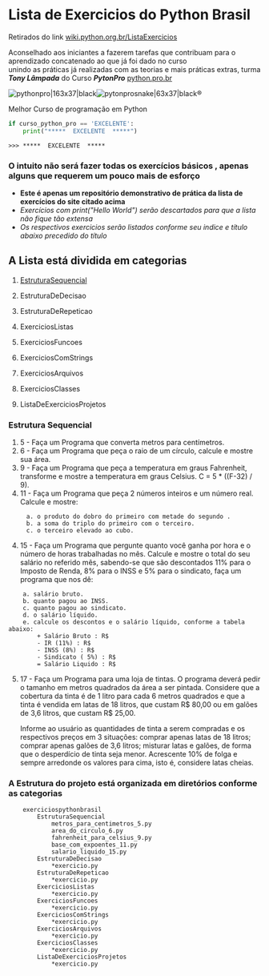 #   Lista de Exercicios do Python Brasil
Retirados do link [wiki.python.org.br/ListaExercicios](https://wiki.python.org.br/ListaDeExercicios)

Aconselhado aos iniciantes a fazerem tarefas que contribuam para o aprendizado concatenado ao que já foi dado no curso\
unindo as práticas já realizadas com as teorias e mais práticas extras, turma **_Tony Lâmpada_** do Curso **_PytonPro_** [python.pro.br](https://www.python.pro.br/)

![pythonpro|163x37|black](https://aws1.discourse-cdn.com/standard10/uploads/python/original/1X/42d2117448780b08aec1787fed73fb5ab3d40d65.png)![pytonprosnake|63x37|black](https://aws1.discourse-cdn.com/standard10/uploads/python/original/1X/c23e6123ad8ecfb2f0fa48520e0ee45c6cb60e4f.png)®

 Melhor Curso de programação em Python  
 ~~~python
 if curso_python_pro == 'EXCELENTE':
     print("*****  EXCELENTE  *****")
~~~
```
>>> *****  EXCELENTE  *****
```
### O intuito não será fazer todas os exercícios básicos , apenas alguns que requerem um pouco mais de esforço
- **Este é apenas um repositório demonstrativo de prática da lista de exercícios do site citado acima**
- *Exercícios com print("Hello World") serão descartados para que a lista não fique tão extensa*
- *Os respectivos exercicios serão listados conforme seu indice e título abaixo precedido do título*


##  A Lista está dividida em categorias

1. [EstruturaSequencial](#estruturasequencial)

2. EstruturaDeDecisao

3. EstruturaDeRepeticao

4. ExerciciosListas

5. ExerciciosFuncoes

6. ExerciciosComStrings

7. ExerciciosArquivos

8. ExerciciosClasses

9. ListaDeExerciciosProjetos

### Estrutura Sequencial
1. 5  - Faça um Programa que converta metros para centímetros.
2. 6  - Faça um Programa que peça o raio de um círculo, calcule e mostre sua área.
2. 9  - Faça um Programa que peça a temperatura em graus Fahrenheit, transforme e mostre a temperatura em graus Celsius. C = 5 * ((F-32) / 9).
3. 11 - Faça um Programa que peça 2 números inteiros e um número real. Calcule e mostre:
```
     a. o produto do dobro do primeiro com metade do segundo .
     b. a soma do triplo do primeiro com o terceiro.
     c. o terceiro elevado ao cubo.

```
4. 15 - Faça um Programa que pergunte quanto você ganha por hora e o número de horas trabalhadas no mês. Calcule e mostre o total do seu salário no referido mês, sabendo-se que são descontados 11% para o Imposto de Renda, 8% para o INSS e 5% para o sindicato, faça um programa que nos dê:
```
    a. salário bruto.
    b. quanto pagou ao INSS.
    c. quanto pagou ao sindicato.
    d. o salário líquido.
    e. calcule os descontos e o salário líquido, conforme a tabela abaixo:
        + Salário Bruto : R$
        - IR (11%) : R$
        - INSS (8%) : R$
        - Sindicato ( 5%) : R$
        = Salário Liquido : R$
```
5. 17 - Faça um Programa para uma loja de tintas. O programa deverá pedir o tamanho em metros quadrados da área a ser pintada. Considere que a cobertura da tinta é de 1 litro para cada 6 metros quadrados e que a tinta é vendida em latas de 18 litros, que custam R$ 80,00 ou em galões de 3,6 litros, que custam R$ 25,00.

    Informe ao usuário as quantidades de tinta a serem compradas e os respectivos preços em 3 situações:
    comprar apenas latas de 18 litros;
    comprar apenas galões de 3,6 litros;
    misturar latas e galões, de forma que o desperdício de tinta seja menor. Acrescente 10% de folga e sempre arredonde os valores para cima, isto é, considere latas cheias.

### A Estrutura do projeto está organizada em diretórios conforme as categorias
``` 
    exerciciospythonbrasil
        EstruturaSequencial
            metros_para_centimetros_5.py
            area_do_circulo_6.py
            fahrenheit_para_celsius_9.py
            base_com_expoentes_11.py
            salario_liquido_15.py
        EstruturaDeDecisao
            *exercicio.py
        EstruturaDeRepeticao
            *exercicio.py
        ExerciciosListas
            *exercicio.py
        ExerciciosFuncoes
            *exercicio.py
        ExerciciosComStrings
            *exercicio.py
        ExerciciosArquivos
            *exercicio.py
        ExerciciosClasses
            *exercicio.py
        ListaDeExerciciosProjetos
            *exercicio.py
```
